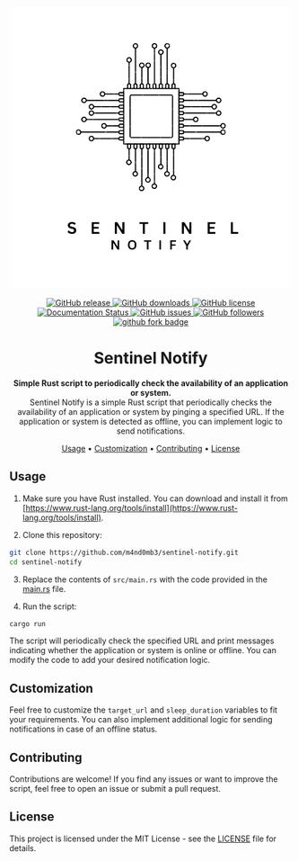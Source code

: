 
<p align="center">
  <a href="https://github.com/m4nd0mb3/document-templater" target="_blank">
    <img alt="Sentinel Notify" width="" src="./src/assets/images/Notify-removebg-preview.png">
  </a>
</p>

<p align="center">
<a href="https://github.com/m4nd0mb3/document-templater/releases">
    <img src="https://badgen.net/github/release/m4nd0mb3/document-templater" alt="GitHub release">
  </a>
  <a href="https://github.com/m4nd0mb3/document-templater/releases">
    <img src="https://img.shields.io/github/downloads/m4nd0mb3/document-templater/total.svg" alt="GitHub downloads">
  </a>
  <a href="https://github.com/m4nd0mb3/document-templater/blob/master/LICENSE">
    <img src="https://badgen.net/github/license/m4nd0mb3/document-templater" alt="GitHub license">
  </a><br/>
  <a href='https://document-templater.readthedocs.io/en/latest/?badge=latest'>
    <img src='https://readthedocs.org/projects/document-templater/badge/?version=latest' alt='Documentation Status' />
  </a>   
  <a href="https://github.com/m4nd0mb3/document-templater/issues">
    <img src="https://badgen.net/github/issues/m4nd0mb3/document-templater" alt="GitHub issues">
  </a>
  <a href="https://github.com/m4nd0mb3">
    <img src="https://badgen.net/github/contributors/m4nd0mb3/document-templater" alt="GitHub followers">
  </a>
  <a href="https://github.com/carboneio/carbone">
    <img src="https://badgen.net/github/forks/m4nd0mb3/document-templater?icon=github" alt="github fork badge">
  </a>
</p>



<h1 align="center">Sentinel Notify</h1>

<p align="center">
  <strong>Simple Rust script to periodically check the availability of an application or system.</strong>
  <br>
  Sentinel Notify is a simple Rust script that periodically checks the availability of an application or system by pinging a specified URL. If the application or system is detected as offline, you can implement logic to send notifications.
</p>

<p align="center">
  <a href="#usage">Usage</a> •
  <a href="#customization">Customization</a> •
  <a href="#contributing">Contributing</a> •
  <a href="#license">License</a>
</p>

## Usage

1. Make sure you have Rust installed. You can download and install it from [https://www.rust-lang.org/tools/install](https://www.rust-lang.org/tools/install).

2. Clone this repository:

```sh
git clone https://github.com/m4nd0mb3/sentinel-notify.git
cd sentinel-notify
```

3. Replace the contents of `src/main.rs` with the code provided in the [main.rs](src/main.rs) file.

4. Run the script:

```sh
cargo run
```

The script will periodically check the specified URL and print messages indicating whether the application or system is online or offline. You can modify the code to add your desired notification logic.

## Customization

Feel free to customize the `target_url` and `sleep_duration` variables to fit your requirements. You can also implement additional logic for sending notifications in case of an offline status.

## Contributing

Contributions are welcome! If you find any issues or want to improve the script, feel free to open an issue or submit a pull request.

## License

This project is licensed under the MIT License - see the [LICENSE](LICENSE) file for details.
